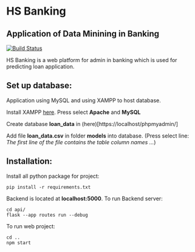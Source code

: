 # HS Banking

## Application of Data Minining in Banking

[![Build Status](https://travis-ci.org/joemccann/dillinger.svg?branch=master)](https://travis-ci.org/joemccann/dillinger)

HS Banking is a web platform for admin in banking which is used for predicting loan application.

## Set up database:

Application using MySQL and using XAMPP to host database.

Install XAMPP [here](https://download.com.vn/xampp-for-windows-14235). Press select **Apache** and **MySQL**

Create database **loan_data** in (here)[https://localhost/phpmyadmin/]

Add file **loan_data.csv** in folder **models** into database. (Press select line: _The first line of the file contains the table column names ..._)

## Installation:

Install all python package for project:

```
pip install -r requirements.txt
```

Backend is located at **localhost:5000**. To run Backend server:

```
cd api/
flask --app routes run --debug
```

To run web project:

```
cd ..
npm start
```

